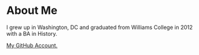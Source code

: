 # About Me

I grew up in Washington, DC and graduated from Williams College in 2012 with a BA in History.

<a target="_blank" href="https://github.com/p-reznick">My GitHub Account.</a>
